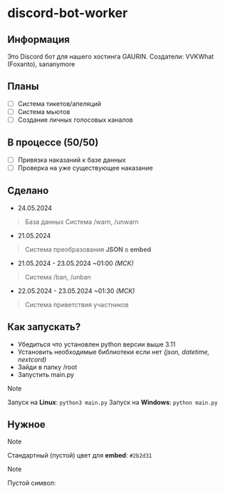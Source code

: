 # discord-bot-worker
## Информация

Это Discord бот для нашего хостинга GAURIN.
Создатели: VVKWhat (Foxanto), sananymore

## Планы

- [ ] Система тикетов/апеляций
- [ ] Система мьютов
- [ ] Создание личных голосовых каналов

## В процессе (50/50)

- [ ] Привязка наказаний к базе данных
- [ ] Проверка на уже существующее наказание

## Сделано

- 24.05.2024
> База данных
> Система /warn, /unwarn

- 21.05.2024
> Система преобразования **JSON** в **embed**

- 21.05.2024 - 23.05.2024 ~01:00 *(МСК)*
> Система /ban, /unban

- 22.05.2024 - 23.05.2024 ~01:30 *(МСК)*
> Система приветствия участников

## Как запускать?

- Убедиться что установлен python версии выше 3.11
- Установить необходимые библиотеки если нет *(json, datetime, nextcord)*
- Зайди в папку /root 
- Запустить main.py 
> [!NOTE]
> Запуск на **Linux**: `python3 main.py`
> Запуск на **Windows**: `python main.py`

## Нужное
> [!NOTE]
> Стандартный (пустой) цвет для **embed**: `#2b2d31`

> [!NOTE]
> Пустой символ: `⠀`